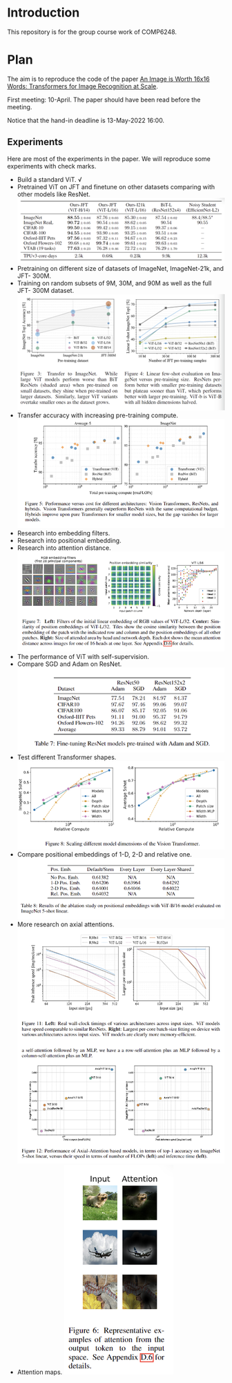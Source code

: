 # Introduction
This repository is for the group course work of COMP6248.

# Plan
The aim is to reproduce the code of the paper [An Image is Worth 16x16 Words: Transformers for Image Recognition at Scale](https://openreview.net/forum?id=YicbFdNTTy).

First meeting: 10-April. The paper should have been read before the meeting.

Notice that the hand-in deadline is 13-May-2022 16:00.

## Experiments

Here are most of the experiments in the paper. We will reproduce some experiments with check marks.
* Build a standard ViT. √ 
* Pretrained ViT on JFT and finetune on other datasets comparing with other models like ResNet.
![1](img/1.png)
* Pretraining on different size of datasets of ImageNet, ImageNet-21k, and JFT-
300M.
* Training on random subsets of 9M, 30M, and 90M as well as the full JFT-
300M dataset.
![2](img/2.png)
* Transfer accuracy with increasing pre-training compute.
![3](img/3.png)
* Research into embedding filters.
* Research into positional embedding.
* Research into attention distance.
![4](img/4.png)
* The performance of ViT with self-supervision.
* Compare SGD and Adam on ResNet.
![](img/5.png)
* Test different Transformer shapes.
![](img/6.png)
* Compare positional embeddings of 1-D, 2-D and relative one.
![](img/7.png)
* More research on axial attentions.
![](img/8.png)
* Attention maps.
![](img/9.png)
